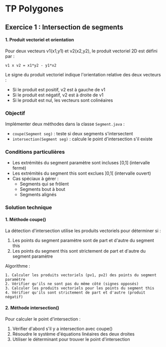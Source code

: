 # TP Polygones

## Exercice 1 : Intersection de segments

#### 1. Produit vectoriel et orientation

Pour deux vecteurs v1(x1,y1) et v2(x2,y2), le produit vectoriel 2D est défini par :

```
v1 x v2 = x1*y2 - y1*x2
```

Le signe du produit vectoriel indique l'orientation relative des deux vecteurs :

- Si le produit est positif, v2 est à gauche de v1
- Si le produit est négatif, v2 est à droite de v1
- Si le produit est nul, les vecteurs sont colinéaires

### Objectif

Implémenter deux méthodes dans la classe `Segment.java` :

- `coupe(Segment seg)` : teste si deux segments s'intersectent
- `intersection(Segment seg)` : calcule le point d'intersection s'il existe

### Conditions particulières

- Les extrémités du segment paramètre sont incluses [0,1] (intervalle fermé)
- Les extrémités du segment this sont exclues ]0,1[ (intervalle ouvert)
- Cas spéciaux à gérer :
  - Segments qui se frôlent
  - Segments bout à bout
  - Segments alignés

### Solution technique

#### 1. Méthode coupe()

La détection d'intersection utilise les produits vectoriels pour déterminer si :

1. Les points du segment paramètre sont de part et d'autre du segment this
2. Les points du segment this sont strictement de part et d'autre du segment paramètre

Algorithme :

```
1. Calculer les produits vectoriels (pv1, pv2) des points du segment paramètre
2. Vérifier qu'ils ne sont pas du même côté (signes opposés)
3. Calculer les produits vectoriels pour les points du segment this
4. Vérifier qu'ils sont strictement de part et d'autre (produit négatif)
```

#### 2. Méthode intersection()

Pour calculer le point d'intersection :

1. Vérifier d'abord s'il y a intersection avec coupe()
2. Résoudre le système d'équations linéaires des deux droites
3. Utiliser le déterminant pour trouver le point d'intersection
